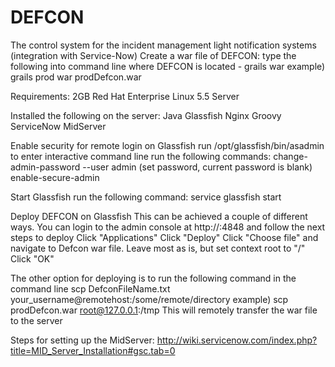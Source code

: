 # DEFCON
The control system for the incident management light notification systems (integration with Service-Now)
Create a war file of DEFCON:
type the following into command line where DEFCON is located - grails <environment name> war <name for the war file>
example) grails prod war prodDefcon.war

Requirements:
2GB Red Hat Enterprise Linux 5.5 Server

Installed the following on the server:
Java
Glassfish
Nginx
Groovy
ServiceNow MidServer

Enable security for remote login on Glassfish
  run /opt/glassfish/bin/asadmin to enter interactive command line
  run the following commands:
    change-admin-password --user admin (set password, current password is blank)
    enable-secure-admin

Start Glassfish
  run the following command:
    service glassfish start

Deploy DEFCON on Glassfish
  This can be achieved a couple of different ways.
  You can login to the admin console at http://<server ip address>:4848 and follow the next steps to deploy
    Click "Applications"
    Click "Deploy"
    Click "Choose file" and navigate to Defcon war file.
    Leave most as is, but set context root to "/"
    Click "OK"
  
  The other option for deploying is to run the following command in the command line
    scp DefconFileName.txt your_username@remotehost:/some/remote/directory
    example) scp prodDefcon.war root@127.0.0.1:/tmp
    This will remotely transfer the war file to the server

Steps for setting up the MidServer:
http://wiki.servicenow.com/index.php?title=MID_Server_Installation#gsc.tab=0

